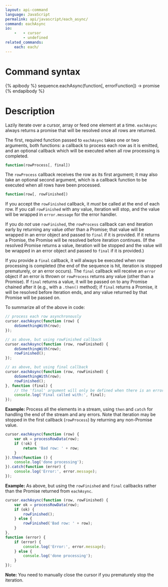 ```yaml
---
layout: api-command
language: JavaScript
permalink: api/javascript/each_async/
command: eachAsync
io:
    -   - cursor
        - undefined
related_commands:
    each: each/
---
```


# Command syntax #

{% apibody %}
sequence.eachAsync(function[, errorFunction]) &rarr; promise
{% endapibody %}

# Description #

Lazily iterate over a cursor, array or feed one element at a time. `eachAsync` always returns a promise that will be resolved once all rows are returned.

The first, required function passed to `eachAsync` takes one or two arguments, both functions: a callback to process each row as it is emitted, and an optional callback which will be executed when all row processing is completed.

```js
function(rowProcess[, final])
```

The `rowProcess` callback receives the row as its first argument; it may also take an optional second argument, which is a callback function to be executed when all rows have been processed.

```js
function(row[, rowFinished])
```

If you accept the `rowFinished` callback, it _must_ be called at the end of each row. If you call `rowFinished` with any value, iteration will stop, and the value will be wrapped in `error.message` for the error handler.

If you do _not_ use `rowFinished`, the `rowProcess` callback can end iteration early by returning any value _other_ than a Promise; that value will be wrapped in an error object and passed to `final` if it is provided. If it returns a Promise, the Promise will be resolved before iteration continues. (If the resolved Promise returns a value, iteration will be stopped and the value will be wrapped in an error object and passed to `final` if it is provided.)

If you provide a `final` callback, it will always be executed when row processing is completed (the end of the sequence is hit, iteration is stopped prematurely, or an error occurs). The `final` callback will receive an `error` object if an error is thrown or `rowProcess` returns any value (other than a Promise). If `final` returns a value, it will be passed on to any Promise chained after it (e.g., with a `.then()` method); if `final` returns a Promise, it will be resolved before iteration ends, and any value returned by that Promise will be passed on.

To summarize all of the above in code:

```js
// process each row asynchronously
cursor.eachAsync(function (row) {
    doSomethingWith(row);
});

// as above, but using rowFinished callback
cursor.eachAsync(function (row, rowFinished) {
    doSomethingWith(row);
    rowFinished();
});

// as above, but using final callback
cursor.eachAsync(function (row, rowFinished) {
    doSomethingWith(row);
    rowFinished();
}, function (final) {
    // the 'final' argument will only be defined when there is an error
    console.log('Final called with:', final);
});
```

__Example:__ Process all the elements in a stream, using `then` and `catch` for handling the end of the stream and any errors. Note that iteration may be stopped in the first callback (`rowProcess`) by returning any non-Promise value.

```js
cursor.eachAsync(function (row) {
    var ok = processRowData(row);
    if (!ok) {
        return 'Bad row: ' + row;
    } 
}).then(function () {
    console.log('done processing'); 
}).catch(function (error) {
    console.log('Error:', error.message);
});
```

__Example:__ As above, but using the `rowFinished` and `final` callbacks rather than the Promise returned from `eachAsync`.

```js
cursor.eachAsync(function (row, rowFinished) {
    var ok = processRowData(row);
    if (ok) {
        rowFinished();
    } else {
        rowFinished('Bad row: ' + row);
    }
},
function (error) {
    if (error) {
        console.log('Error:', error.message);
    } else {
        console.log('done processing');
    }
});
```

__Note:__ You need to manually close the cursor if you prematurely stop the iteration.
